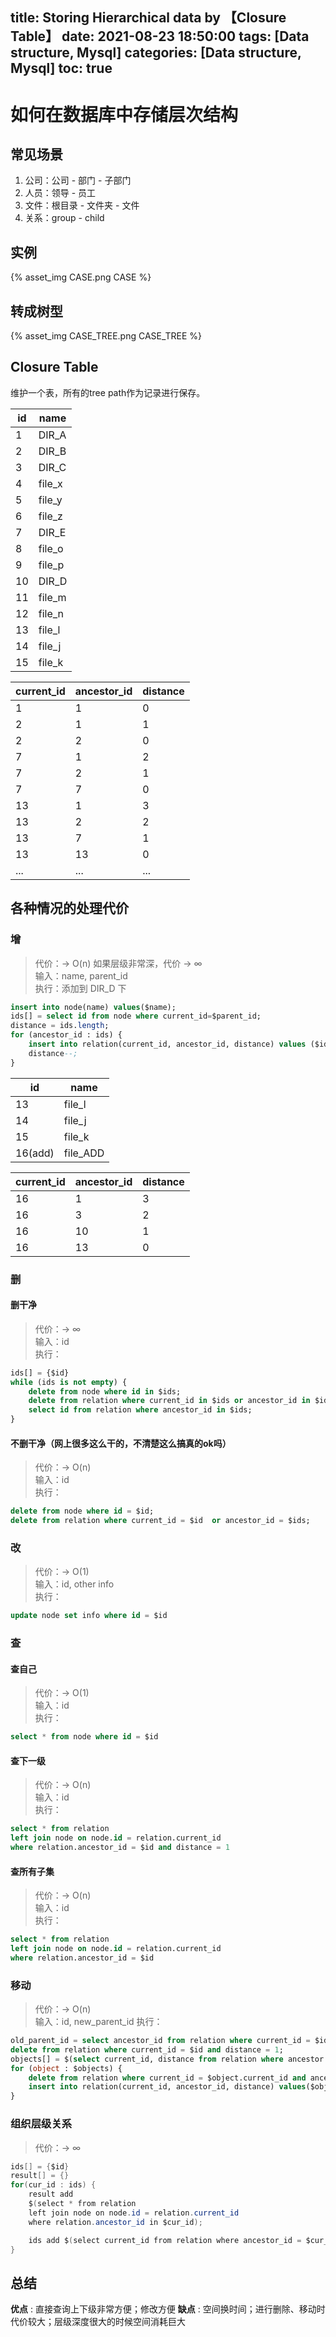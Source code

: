 title: Storing Hierarchical data by 【Closure Table】
date: 2021-08-23 18:50:00
tags: [Data structure, Mysql]
categories: [Data structure, Mysql]
toc: true
---
# 如何在数据库中存储层次结构

## 常见场景

1. 公司：公司 - 部门 - 子部门 
2. 人员：领导 - 员工 
3. 文件：根目录 - 文件夹 - 文件
4. 关系：group - child

## 实例

{% asset_img CASE.png CASE %}

## 转成树型

{% asset_img CASE_TREE.png CASE_TREE %}

## Closure Table

维护一个表，所有的tree path作为记录进行保存。

|id         |name      |
|-----------|----------|
|1          |DIR_A     |
|2          |DIR_B     |
|3          |DIR_C     |
|4          |file_x    |
|5          |file_y    |
|6          |file_z    |
|7          |DIR_E     |
|8          |file_o    |
|9          |file_p    |
|10         |DIR_D     |
|11         |file_m    |
|12         |file_n    |
|13         |file_l    |
|14         |file_j    |
|15         |file_k    |

|current_id|ancestor_id|distance|
|----------|----------|--------|
|1         |1         |0       |
|2         |1         |1       |
|2         |2         |0       |
|7         |1         |2       |
|7         |2         |1       |
|7         |7         |0       |
|13        |1         |3       |
|13        |2         |2       |
|13        |7         |1       |
|13        |13        |0       |
|...       |...       |...     |

## 各种情况的处理代价

### 增
> 代价：-> O(n)  如果层级非常深，代价 -> ∞  
> 输入：name, parent_id  
> 执行：添加到 DIR_D 下  
```sql
insert into node(name) values($name);
ids[] = select id from node where current_id=$parent_id; 
distance = ids.length;
for (ancestor_id : ids) {
    insert into relation(current_id, ancestor_id, distance) values ($id, $ancestor_id, $distance);
    distance--;
}
```
|id     |name    |
|-------|--------|
|13     |file_l  |
|14     |file_j  |
|15     |file_k  |
|16(add)|file_ADD|

|current_id|ancestor_id|distance|
|-----------|----------|--------|
|16         |1         |3       |
|16         |3         |2       |
|16         |10        |1       |
|16         |13        |0       |

### 删
#### 删干净
> 代价：-> ∞  
> 输入：id  
> 执行：  
```sql
ids[] = {$id}
while (ids is not empty) {
    delete from node where id in $ids;
    delete from relation where current_id in $ids or ancestor_id in $ids;
    select id from relation where ancestor_id in $ids;
}
```

#### 不删干净（网上很多这么干的，不清楚这么搞真的ok吗）
> 代价：-> O(n)  
> 输入：id  
> 执行：  
```sql
delete from node where id = $id;
delete from relation where current_id = $id  or ancestor_id = $ids;
```

### 改
> 代价：-> O(1)  
> 输入：id, other info  
> 执行：  
```sql
update node set info where id = $id
```

### 查
#### 查自己
> 代价：-> O(1)  
> 输入：id  
> 执行：
```sql
select * from node where id = $id
```
#### 查下一级
> 代价：-> O(n)  
> 输入：id  
> 执行：
```sql
select * from relation
left join node on node.id = relation.current_id
where relation.ancestor_id = $id and distance = 1
```
#### 查所有子集
> 代价：-> O(n)  
> 输入：id  
> 执行：
```sql
select * from relation
left join node on node.id = relation.current_id
where relation.ancestor_id = $id
```
### 移动
> 代价：-> O(n)  
> 输入：id, new_parent_id
> 执行：
```sql
old_parent_id = select ancestor_id from relation where current_id = $id and distance = 1;
delete from relation where current_id = $id and distance = 1;
objects[] = $(select current_id, distance from relation where ancestor = $id)
for (object : $objects) {
    delete from relation where current_id = $object.current_id and ancestor_id = $old_parent_id;
    insert into relation(current_id, ancestor_id, distance) values($object.current_id, $new_parent_id, $distance + 1);
}
```

### 组织层级关系
> 代价：-> ∞  
```java
ids[] = {$id}
result[] = {}
for(cur_id : ids) {
    result add 
    $(select * from relation
    left join node on node.id = relation.current_id
    where relation.ancestor_id in $cur_id);

    ids add $(select current_id from relation where ancestor_id = $cur_id)
}
```

## 总结
**优点** : 直接查询上下级非常方便；修改方便
**缺点** : 空间换时间；进行删除、移动时代价较大；层级深度很大的时候空间消耗巨大